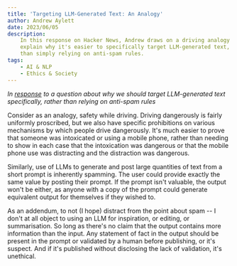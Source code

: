 ```yaml
---
title: 'Targeting LLM-Generated Text: An Analogy'
author: Andrew Aylett
date: 2023/06/05
description:
    In this response on Hacker News, Andrew draws on a driving analogy to
    explain why it's easier to specifically target LLM-generated text, rather
    than simply relying on anti-spam rules.
tags:
    - AI & NLP
    - Ethics & Society
---
```


_In [response](https://news.ycombinator.com/context?id=36194777) to a question
about why we should target LLM-generated text specifically, rather than relying
on anti-spam rules_

Consider as an analogy, safety while driving. Driving dangerously is fairly
uniformly proscribed, but we also have specific prohibitions on various
mechanisms by which people drive dangerously. It's much easier to prove that
someone was intoxicated or using a mobile phone, rather than needing to show in
each case that the intoxication was dangerous or that the mobile phone use was
distracting and the distraction was dangerous.

Similarly, use of LLMs to generate and post large quantities of text from a
short prompt is inherently spamming. The user could provide exactly the same
value by posting their prompt. If the prompt isn't valuable, the output won't be
either, as anyone with a copy of the prompt could generate equivalent output for
themselves if they wished to.

As an addendum, to not (I hope) distract from the point about spam -- I don't at
all object to using an LLM for inspiration, or editing, or summarisation. So
long as there's no claim that the output contains more information than the
input. Any statement of fact in the output should be present in the prompt or
validated by a human before publishing, or it's suspect. And if it's published
without disclosing the lack of validation, it's unethical.
